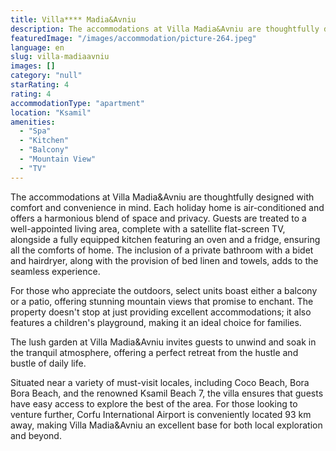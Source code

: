 ```yaml
---
title: Villa**** Madia&Avniu
description: The accommodations at Villa Madia&Avniu are thoughtfully designed with comfort and convenience in mind. Each holiday home is air-conditioned and offers a harmon
featuredImage: "/images/accommodation/picture-264.jpeg"
language: en
slug: villa-madiaavniu
images: []
category: "null"
starRating: 4
rating: 4
accommodationType: "apartment"
location: "Ksamil"
amenities:
  - "Spa"
  - "Kitchen"
  - "Balcony"
  - "Mountain View"
  - "TV"
---
```


The accommodations at Villa Madia&Avniu are thoughtfully designed with comfort and convenience in mind. Each holiday home is air-conditioned and offers a harmonious blend of space and privacy. Guests are treated to a well-appointed living area, complete with a satellite flat-screen TV, alongside a fully equipped kitchen featuring an oven and a fridge, ensuring all the comforts of home. The inclusion of a private bathroom with a bidet and hairdryer, along with the provision of bed linen and towels, adds to the seamless experience.

For those who appreciate the outdoors, select units boast either a balcony or a patio, offering stunning mountain views that promise to enchant. The property doesn't stop at just providing excellent accommodations; it also features a children's playground, making it an ideal choice for families.

The lush garden at Villa Madia&Avniu invites guests to unwind and soak in the tranquil atmosphere, offering a perfect retreat from the hustle and bustle of daily life.

Situated near a variety of must-visit locales, including Coco Beach, Bora Bora Beach, and the renowned Ksamil Beach 7, the villa ensures that guests have easy access to explore the best of the area. For those looking to venture further, Corfu International Airport is conveniently located 93 km away, making Villa Madia&Avniu an excellent base for both local exploration and beyond.

